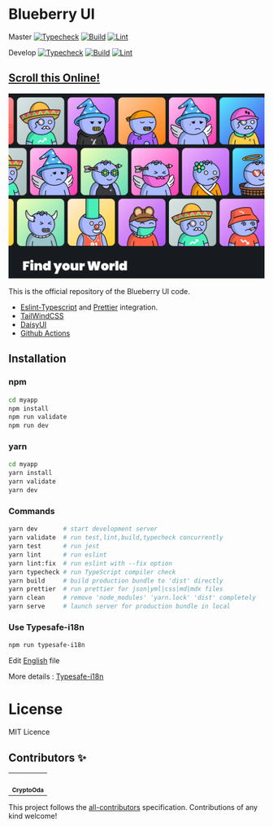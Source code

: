 # Blueberry UI

Master [![Typecheck](https://github.com/CryptoOda/blueberry-ui/actions/workflows/typecheck.yml/badge.svg)](https://github.com/CryptoOda/blueberry-ui/actions/workflows/typecheck.yml) [![Build](https://github.com/CryptoOda/blueberry-ui/actions/workflows/build.yml/badge.svg)](https://github.com/CryptoOda/blueberry-ui/actions/workflows/build.yml) [![Lint](https://github.com/CryptoOda/blueberry-ui/actions/workflows/lint.yml/badge.svg)](https://github.com/CryptoOda/blueberry-ui/actions/workflows/lint.yml)

Develop [![Typecheck](https://github.com/CryptoOda/blueberry-ui/actions/workflows/typecheck.yml/badge.svg?branch=develop)](https://github.com/CryptoOda/blueberry-ui/actions/workflows/typecheck.yml) [![Build](https://github.com/CryptoOda/blueberry-ui/actions/workflows/build.yml/badge.svg?branch=develop)](https://github.com/CryptoOda/blueberry-ui/actions/workflows/build.yml) [![Lint](https://github.com/CryptoOda/blueberry-ui/actions/workflows/lint.yml/badge.svg?branch=master)](https://github.com/CryptoOda/blueberry-ui/actions/workflows/lint.yml)

## [Scroll this Online!](https://blueberry-ui-sandbox.vercel.app/)

<img src="src/assets/img/landingpage.png" />

This is the official repository of the Blueberry UI code.

- [Eslint-Typescript](https://github.com/typescript-eslint/typescript-eslint) and [Prettier](https://prettier.io/) integration.
- [TailWindCSS](https://tailwindcss.com/)
- [DaisyUI](https://daisyui.com/)
- [Github Actions](https://github.com/features/actions)

## Installation

### npm

```sh
cd myapp
npm install
npm run validate
npm run dev
```

### yarn

```sh
cd myapp
yarn install
yarn validate
yarn dev
```

### Commands

```sh
yarn dev       # start development server
yarn validate  # run test,lint,build,typecheck concurrently
yarn test      # run jest
yarn lint      # run eslint
yarn lint:fix  # run eslint with --fix option
yarn typecheck # run TypeScript compiler check
yarn build     # build production bundle to 'dist' directly
yarn prettier  # run prettier for json|yml|css|md|mdx files
yarn clean     # remove 'node_modules' 'yarn.lock' 'dist' completely
yarn serve     # launch server for production bundle in local
```

### Use Typesafe-i18n

```sh
npm run typesafe-i18n
```

Edit [English](https://github.com/CryptoOda/blueberry-ui/blob/develop/src/i18n/en/index.ts) file

More details : [Typesafe-i18n](https://github.com/ivanhofer/typesafe-i18n)

# License

MIT Licence

## Contributors ✨

<!-- ALL-CONTRIBUTORS-LIST:START - Do not remove or modify this section -->
<!-- prettier-ignore-start -->
<!-- markdownlint-disable -->
<table>
  <tr>
    <td align="center">
      <a href="https://github.com/CryptoOda">
        <img
          src="https://avatars.githubusercontent.com/u/102867384?v=4"
          width="100px;"
          alt=""
        />
        <br />
        <sub>
          <b>CryptoOda</b>
        </sub>
      </a>
      <br />
    </td>
  </tr>
</table>

<!-- markdownlint-restore -->
<!-- prettier-ignore-end -->

<!-- ALL-CONTRIBUTORS-LIST:END -->

This project follows the [all-contributors](https://github.com/all-contributors/all-contributors) specification. Contributions of any kind welcome!
